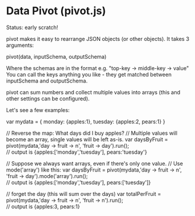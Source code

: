 # Data Pivot (pivot.js)

Status: early scratch!

pivot makes it easy to rearrange JSON objects (or other objects).
It takes 3 arguments:

  pivot(data, inputSchema, outputSchema)

Where the schemas are in the format e.g. "top-key -> middle-key -> value"
You can call the keys anything you like - they get matched between inputSchema and outputSchema.

pivot can sum numbers and collect multiple values into arrays (this and other settings can be configured).

Let's see a few examples:

  var mydata = {
    monday: {apples:1},
    tuesday: {apples:2, pears:1}
  }

  // Reverse the map: What days did I buy apples?
  // Multiple values will become an array, single values will be left as-is.
  var daysByFruit = pivot(mydata,'day -> fruit -> n', 'fruit -> day').run();  
  // output is {apples:['monday','tuesday'], pears:'tuesday'}

  // Suppose we always want arrays, even if there's only one value.
  // Use mode('array') like this:
  var daysByFruit = pivot(mydata,'day -> fruit -> n', 'fruit -> day').mode('array').run();  
  // output is {apples:['monday','tuesday'], pears:['tuesday']}

  // forget the day (this will sum over the days)
  var totalPerFruit = pivot(mydata,'day -> fruit -> n', 'fruit -> n').run();  
  // output is {apples:3, pears:1}
